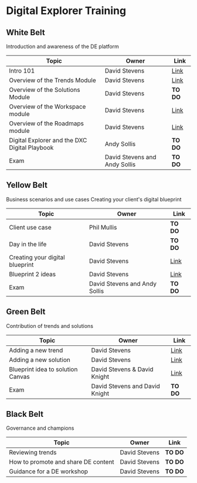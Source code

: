 # Digital Explorer Training 


## White Belt

Introduction and awareness of the DE platform

|Topic|Owner|Link
|---|---|---|
|Intro 101| David Stevens|[Link](https://github.com/dxc-technology/dxc-digitalexplorer/blob/master/training/101/DXCDE101.md)
|Overview of the Trends Module| David Stevens|[Link](https://github.com/dxc-technology/dxc-digitalexplorer/blob/master/training/Trends/Trends102/readme.md)
|Overview of the Solutions Module| David Stevens|**TO DO**
|Overview of the Workspace module| David Stevens|[Link](https://github.com/dxc-technology/dxc-digitalexplorer/blob/master/training/Workspaces/readme.md)
|Overview of the Roadmaps module| David Stevens|[Link](https://github.com/dxc-technology/dxc-digitalexplorer/blob/master/training/Roadmaps/RoadmapOverview.md)
|Digital Explorer and the DXC Digital Playbook|Andy Sollis|**TO DO**
|Exam|David Stevens and Andy Sollis|**TO DO**

## Yellow Belt
Business scenarios and use cases
Creating your client's digital blueprint


|Topic|Owner|Link
|---|---|---|
|Client use case|Phil Mullis|**TO DO**
|Day in the life| David Stevens|**TO DO**
|Creating your digital blueprint|David Stevens|[Link](https://github.com/dxc-technology/dxc-digitalexplorer/blob/master/training/Roadmaps/InitialSetup.md)
|Blueprint 2 ideas|David Stevens|[Link](https://github.com/dxc-technology/dxc-digitalexplorer/blob/master/training/Roadmaps/RoadmapOutput.md) 
|Exam|David Stevens and Andy Sollis|**TO DO**

## Green Belt

Contribution of trends and solutions

|Topic|Owner|Link
|---|---|---|
|Adding a new trend|David Stevens|[Link](https://github.com/dxc-technology/dxc-digitalexplorer/blob/master/training/Trends/ContributingTrends/readme.md)
|Adding a new solution|David Stevens|[Link](https://github.com/dxc-technology/dxc-digitalexplorer/tree/master/training/Solutions/SubmittingSolutions)
|Blueprint idea to solution Canvas|David Stevens & David Knight|[Link](https://github.com/dxc-technology/dxc-digitalexplorer/blob/master/training/Roadmaps/Idea2Solution.md)
|Exam|David Stevens and David Knight|**TO DO**

## Black Belt

Governance and champions

|Topic|Owner|Link
|---|---|---|
|Reviewing trends|David Stevens|**TO DO**
|How to promote and share DE content|David Stevens|**TO DO**
|Guidance for a DE workshop|David Stevens|**TO DO**


